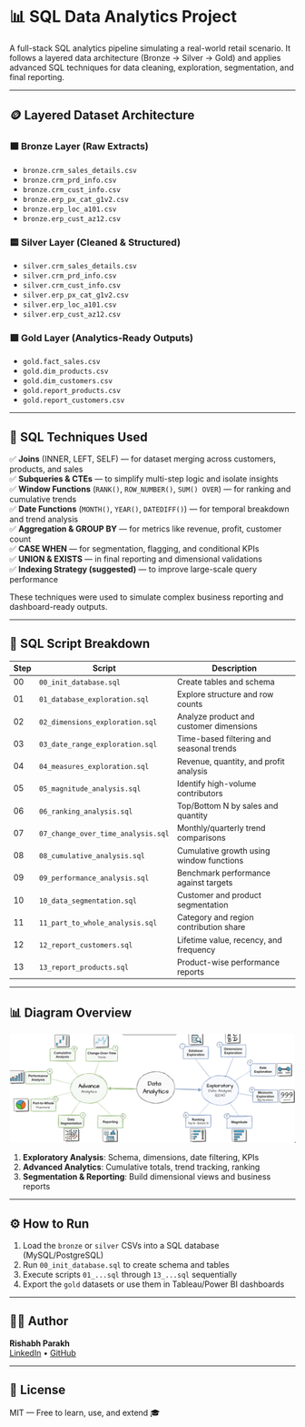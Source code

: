 # 📊 SQL Data Analytics Project

A full-stack SQL analytics pipeline simulating a real-world retail scenario. It follows a layered data architecture (Bronze → Silver → Gold) and applies advanced SQL techniques for data cleaning, exploration, segmentation, and final reporting.

---

## 🪙 Layered Dataset Architecture

### 🟫 Bronze Layer (Raw Extracts)
- `bronze.crm_sales_details.csv`  
- `bronze.crm_prd_info.csv`  
- `bronze.crm_cust_info.csv`  
- `bronze.erp_px_cat_g1v2.csv`  
- `bronze.erp_loc_a101.csv`  
- `bronze.erp_cust_az12.csv`

### 🟨 Silver Layer (Cleaned & Structured)
- `silver.crm_sales_details.csv`  
- `silver.crm_prd_info.csv`  
- `silver.crm_cust_info.csv`  
- `silver.erp_px_cat_g1v2.csv`  
- `silver.erp_loc_a101.csv`  
- `silver.erp_cust_az12.csv`

### 🟩 Gold Layer (Analytics-Ready Outputs)
- `gold.fact_sales.csv`  
- `gold.dim_products.csv`  
- `gold.dim_customers.csv`  
- `gold.report_products.csv`  
- `gold.report_customers.csv`

---

## 🧠 SQL Techniques Used

✅ **Joins** (INNER, LEFT, SELF) — for dataset merging across customers, products, and sales  
✅ **Subqueries & CTEs** — to simplify multi-step logic and isolate insights  
✅ **Window Functions** (`RANK()`, `ROW_NUMBER()`, `SUM() OVER`) — for ranking and cumulative trends  
✅ **Date Functions** (`MONTH()`, `YEAR()`, `DATEDIFF()`) — for temporal breakdown and trend analysis  
✅ **Aggregation & GROUP BY** — for metrics like revenue, profit, customer count  
✅ **CASE WHEN** — for segmentation, flagging, and conditional KPIs  
✅ **UNION & EXISTS** — in final reporting and dimensional validations  
✅ **Indexing Strategy (suggested)** — to improve large-scale query performance

These techniques were used to simulate complex business reporting and dashboard-ready outputs.

---

## 📜 SQL Script Breakdown

| Step | Script                                | Description |
|------|----------------------------------------|-------------|
| 00   | `00_init_database.sql`                 | Create tables and schema |
| 01   | `01_database_exploration.sql`          | Explore structure and row counts |
| 02   | `02_dimensions_exploration.sql`        | Analyze product and customer dimensions |
| 03   | `03_date_range_exploration.sql`        | Time-based filtering and seasonal trends |
| 04   | `04_measures_exploration.sql`          | Revenue, quantity, and profit analysis |
| 05   | `05_magnitude_analysis.sql`            | Identify high-volume contributors |
| 06   | `06_ranking_analysis.sql`              | Top/Bottom N by sales and quantity |
| 07   | `07_change_over_time_analysis.sql`     | Monthly/quarterly trend comparisons |
| 08   | `08_cumulative_analysis.sql`           | Cumulative growth using window functions |
| 09   | `09_performance_analysis.sql`          | Benchmark performance against targets |
| 10   | `10_data_segmentation.sql`             | Customer and product segmentation |
| 11   | `11_part_to_whole_analysis.sql`        | Category and region contribution share |
| 12   | `12_report_customers.sql`              | Lifetime value, recency, and frequency |
| 13   | `13_report_products.sql`               | Product-wise performance reports |

---

## 📊 Diagram Overview

![SQL Analytics Diagram](docs/SQL_Data_Analytics.png)

1. **Exploratory Analysis**: Schema, dimensions, date filtering, KPIs  
2. **Advanced Analytics**: Cumulative totals, trend tracking, ranking  
3. **Segmentation & Reporting**: Build dimensional views and business reports

---

## ⚙️ How to Run

1. Load the `bronze` or `silver` CSVs into a SQL database (MySQL/PostgreSQL)
2. Run `00_init_database.sql` to create schema and tables
3. Execute scripts `01_...sql` through `13_...sql` sequentially
4. Export the `gold` datasets or use them in Tableau/Power BI dashboards

---

## 🧑‍💻 Author

**Rishabh Parakh**  
[LinkedIn](http://www.linkedin.com/in/rishabh-parakh-4465031a0) • [GitHub](https://github.com/RishabhParakh)

---

## 📄 License

MIT — Free to learn, use, and extend 🎓
